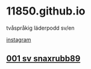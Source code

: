 # 11850.github.io

tvåspråkig läderpodd sv/en

[instagram](https://www.instagram.com/11850pod/)

## [001 sv snaxrubb89](https://github.com/11850/11850.github.io/raw/refs/heads/main/episodes/001.mp3)

